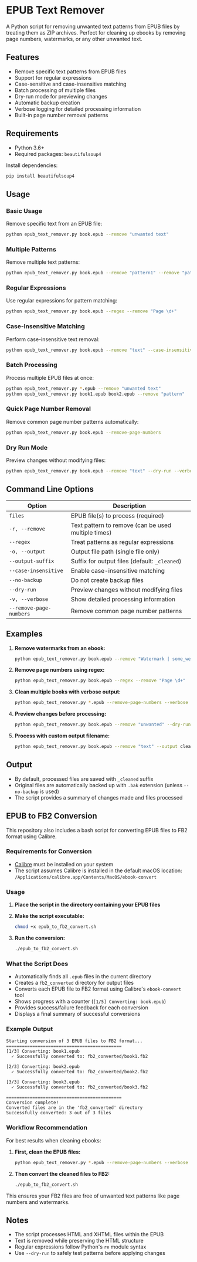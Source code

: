 # EPUB Text Remover

A Python script for removing unwanted text patterns from EPUB files by treating them as ZIP archives. Perfect for cleaning up ebooks by removing page numbers, watermarks, or any other unwanted text.

## Features

- Remove specific text patterns from EPUB files
- Support for regular expressions
- Case-sensitive and case-insensitive matching
- Batch processing of multiple files
- Dry-run mode for previewing changes
- Automatic backup creation
- Verbose logging for detailed processing information
- Built-in page number removal patterns

## Requirements

- Python 3.6+
- Required packages: `beautifulsoup4`

Install dependencies:

```bash
pip install beautifulsoup4
```

## Usage

### Basic Usage

Remove specific text from an EPUB file:

```bash
python epub_text_remover.py book.epub --remove "unwanted text"
```

### Multiple Patterns

Remove multiple text patterns:

```bash
python epub_text_remover.py book.epub --remove "pattern1" --remove "pattern2"
```

### Regular Expressions

Use regular expressions for pattern matching:

```bash
python epub_text_remover.py book.epub --regex --remove "Page \d+"
```

### Case-Insensitive Matching

Perform case-insensitive text removal:

```bash
python epub_text_remover.py book.epub --remove "text" --case-insensitive
```

### Batch Processing

Process multiple EPUB files at once:

```bash
python epub_text_remover.py *.epub --remove "unwanted text"
python epub_text_remover.py book1.epub book2.epub --remove "pattern"
```

### Quick Page Number Removal

Remove common page number patterns automatically:

```bash
python epub_text_remover.py book.epub --remove-page-numbers
```

### Dry Run Mode

Preview changes without modifying files:

```bash
python epub_text_remover.py book.epub --remove "text" --dry-run --verbose
```

## Command Line Options

| Option                  | Description                                         |
| ----------------------- | --------------------------------------------------- |
| `files`                 | EPUB file(s) to process (required)                  |
| `-r, --remove`          | Text pattern to remove (can be used multiple times) |
| `--regex`               | Treat patterns as regular expressions               |
| `-o, --output`          | Output file path (single file only)                 |
| `--output-suffix`       | Suffix for output files (default: `_cleaned`)       |
| `--case-insensitive`    | Enable case-insensitive matching                    |
| `--no-backup`           | Do not create backup files                          |
| `--dry-run`             | Preview changes without modifying files             |
| `-v, --verbose`         | Show detailed processing information                |
| `--remove-page-numbers` | Remove common page number patterns                  |

## Examples

1. **Remove watermarks from an ebook:**

   ```bash
   python epub_text_remover.py book.epub --remove "Watermark | some_webpage.com"
   ```

2. **Remove page numbers using regex:**

   ```bash
   python epub_text_remover.py book.epub --regex --remove "Page \d+"
   ```

3. **Clean multiple books with verbose output:**

   ```bash
   python epub_text_remover.py *.epub --remove-page-numbers --verbose
   ```

4. **Preview changes before processing:**

   ```bash
   python epub_text_remover.py book.epub --remove "unwanted" --dry-run --verbose
   ```

5. **Process with custom output filename:**
   ```bash
   python epub_text_remover.py book.epub --remove "text" --output clean_book.epub
   ```

## Output

- By default, processed files are saved with `_cleaned` suffix
- Original files are automatically backed up with `.bak` extension (unless `--no-backup` is used)
- The script provides a summary of changes made and files processed

## EPUB to FB2 Conversion

This repository also includes a bash script for converting EPUB files to FB2 format using Calibre.

### Requirements for Conversion

- [Calibre](https://calibre-ebook.com/) must be installed on your system
- The script assumes Calibre is installed in the default macOS location: `/Applications/calibre.app/Contents/MacOS/ebook-convert`

### Usage

1. **Place the script in the directory containing your EPUB files**

2. **Make the script executable:**

   ```bash
   chmod +x epub_to_fb2_convert.sh
   ```

3. **Run the conversion:**
   ```bash
   ./epub_to_fb2_convert.sh
   ```

### What the Script Does

- Automatically finds all `.epub` files in the current directory
- Creates a `fb2_converted` directory for output files
- Converts each EPUB file to FB2 format using Calibre's `ebook-convert` tool
- Shows progress with a counter (`[1/5] Converting: book.epub`)
- Provides success/failure feedback for each conversion
- Displays a final summary of successful conversions

### Example Output

```
Starting conversion of 3 EPUB files to FB2 format...
============================================
[1/3] Converting: book1.epub
  ✓ Successfully converted to: fb2_converted/book1.fb2

[2/3] Converting: book2.epub
  ✓ Successfully converted to: fb2_converted/book2.fb2

[3/3] Converting: book3.epub
  ✓ Successfully converted to: fb2_converted/book3.fb2

============================================
Conversion complete!
Converted files are in the 'fb2_converted' directory
Successfully converted: 3 out of 3 files
```

### Workflow Recommendation

For best results when cleaning ebooks:

1. **First, clean the EPUB files:**

   ```bash
   python epub_text_remover.py *.epub --remove-page-numbers --verbose
   ```

2. **Then convert the cleaned files to FB2:**
   ```bash
   ./epub_to_fb2_convert.sh
   ```

This ensures your FB2 files are free of unwanted text patterns like page numbers and watermarks.

## Notes

- The script processes HTML and XHTML files within the EPUB
- Text is removed while preserving the HTML structure
- Regular expressions follow Python's `re` module syntax
- Use `--dry-run` to safely test patterns before applying changes
